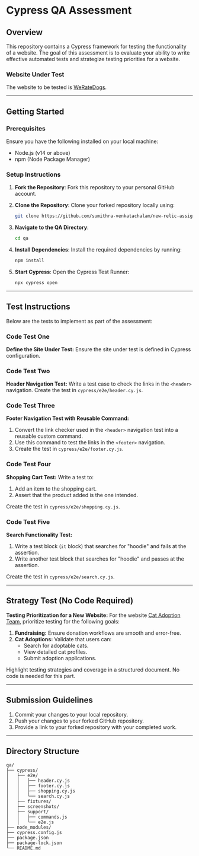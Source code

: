 # Cypress QA Assessment

## Overview
This repository contains a Cypress framework for testing the functionality of a website. The goal of this assessment is to evaluate your ability to write effective automated tests and strategize testing priorities for a website.

### Website Under Test
The website to be tested is [WeRateDogs](https://weratedogs.com).

---

## Getting Started

### Prerequisites
Ensure you have the following installed on your local machine:
- Node.js (v14 or above)
- npm (Node Package Manager)

### Setup Instructions
1. **Fork the Repository**:
   Fork this repository to your personal GitHub account.

2. **Clone the Repository**:
   Clone your forked repository locally using:
   ```bash
   git clone https://github.com/sumithra-venkatachalam/new-relic-assignment.git
   ```

3. **Navigate to the QA Directory**:
   ```bash
   cd qa
   ```

4. **Install Dependencies**:
   Install the required dependencies by running:
   ```bash
   npm install
   ```

5. **Start Cypress**:
   Open the Cypress Test Runner:
   ```bash
   npx cypress open
   ```

---

## Test Instructions
Below are the tests to implement as part of the assessment:

### Code Test One
**Define the Site Under Test:**
Ensure the site under test is defined in Cypress configuration.

### Code Test Two
**Header Navigation Test:**
Write a test case to check the links in the `<header>` navigation. Create the test in `cypress/e2e/header.cy.js`.

### Code Test Three
**Footer Navigation Test with Reusable Command:**
1. Convert the link checker used in the `<header>` navigation test into a reusable custom command.
2. Use this command to test the links in the `<footer>` navigation.
3. Create the test in `cypress/e2e/footer.cy.js`.

### Code Test Four
**Shopping Cart Test:**
Write a test to:
1. Add an item to the shopping cart.
2. Assert that the product added is the one intended.

Create the test in `cypress/e2e/shopping.cy.js`.

### Code Test Five
**Search Functionality Test:**
1. Write a test block (`it` block) that searches for "hoodie" and fails at the assertion.
2. Write another test block that searches for "hoodie" and passes at the assertion.

Create the test in `cypress/e2e/search.cy.js`.

---

## Strategy Test (No Code Required)
**Testing Prioritization for a New Website:**
For the website [Cat Adoption Team](https://catadoptionteam.org), prioritize testing for the following goals:
1. **Fundraising:** Ensure donation workflows are smooth and error-free.
2. **Cat Adoptions:** Validate that users can:
   - Search for adoptable cats.
   - View detailed cat profiles.
   - Submit adoption applications.

Highlight testing strategies and coverage in a structured document. No code is needed for this part.

---

## Submission Guidelines
1. Commit your changes to your local repository.
2. Push your changes to your forked GitHub repository.
3. Provide a link to your forked repository with your completed work.

---

## Directory Structure
```
qa/
├── cypress/
│   ├── e2e/
│   │   ├── header.cy.js
│   │   ├── footer.cy.js
│   │   ├── shopping.cy.js
│   │   └── search.cy.js
│   ├── fixtures/
│   ├── screenshots/
│   ├── support/
│   │   ├── commands.js
│   │   └── e2e.js
├── node_modules/
├── cypress.config.js
├── package.json
├── package-lock.json
└── README.md
```
